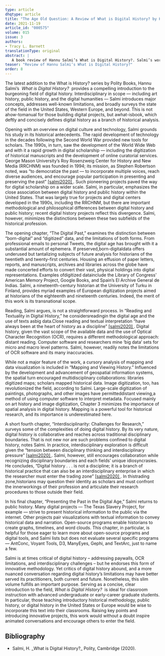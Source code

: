 ```yaml
---
type: article
dhqtype: article
title: "The Age Old Question: A Review of What is Digital History? by Hannu Salmi"
date: 2021-11-19
article_id: "000575"
volume: 015
issue: 3
authors:
- Tracy L. Barnett
translationType: original
abstract: |
   A book review of Hannu Salmi’s What is Digital History?. Salmi’s work offers a clear and coincide introduction to the history of digital humanities, notes the current state of the field, and address common criticism faced by digital humanists. In particular, this book would be of interest to those teaching undergraduate or graduate courses in historical methodology, public history, or digital history.
teaser: "Review of Hannu Salmi’s What is Digital History?"
order: 8
---
```


The latest addition to the What is History? series by Polity Books, Hannu Salmi’s  _What is Digital History?_  provides a compelling introduction to the burgeoning field of digital history. Interdisciplinary in scope — including art history, public history, and the digital humanities — Salmi introduces major concepts, addresses well-known limitations, and broadly surveys the state of the field in the United States, Western Europe, and beyond. This is not ahow-tomanual for those building digital projects, but awhat-isbook, which deftly and concisely defines digital history as a branch of historical analysis.

Opening with an overview on digital culture and technology, Salmi grounds his study in its historical antecedents. The rapid development of technology in the decades following the Second World War provided new tools for scholars. The 1990s, in turn, saw the development of the World Wide Web and with it a rapid growth in digital scholarship — including the digitization of historical manuscripts and the development of online curatorial services. George Mason University’s Roy Rosenzweig Center for History and New Media (RRCHNM) was founded in 1994; its mission, as Stephen Robertson noted, was “to democratize the past — to incorporate multiple voices, reach diverse audiences, and encourage popular participation in presenting and preserving the past” <a class="footnote-ref" href="#salmi2020"> [salmi2020] </a>. Such pioneering projects paved the way for digital scholarship on a wider scale. Salmi, in particular, emphasizes the close association between digital history and public history within the United States. That was largely true for projects and digital centers developed in the 1990s, including the RRCHNM, but there are important methodological and philosophical differences between digital history and public history; recent digital history projects reflect this divergence. Salmi, however, minimizes the distinctions between these two subfields of the historical profession.

The opening chapter, “The Digital Past,” examines the distinction between “born-digital” and “digitized” data, and the limitations of both forms. From professional emails to personal Tweets, the digital age has brought with it a substantial amount of ephemera. If preserved,born-digitaldata offers underused but tantalizing subjects of future analysis for historians of the twentieth and twenty-first centuries. Housing an effusion of paper letters, reports, and manuscripts, archives and libraries across the globe have made concerted efforts to convert their vast, physical holdings into digital representations. Examples ofdigitized datainclude the Library of Congress’ American Memory Project, Google Books, and Spain’s El Archive General de Indias. Salmi, a nineteenth-century historian at the University of Turku in Finland, provides myriad examples of European digitization projects aimed at historians of the eighteenth and nineteenth centuries. Indeed, the merit of this work is its transnational scope. 

Reading, Salmi argues, is not a straightforward process. In “Reading and Textuality in Digital History,” he considersreadingin the digital age and the use of texts asbig data.Close reading and textual interpretation “have always been at the heart of history as a discipline” <a class="footnote-ref" href="#salmi2020"> [salmi2020] </a>. Digital history, given the vast scope of the available data and the use of Optical Character Recognition (OCR), requires a different methodological approach: distant reading. Computer software and researchers mine ‘big data’ sets for micro and macro level patterns. Salmi, however, readily notes the limitations of OCR software and its many inaccuracies.

While not a major feature of the work, a cursory analysis of mapping and data visualization is included in “Mapping and Viewing History.” Influenced by the development and advancement of geospatial information systems, the spatial turn encouraged multidisciplinary collaborations: libraries digitized maps; scholars mapped historical data. Image digitization, too, has revolutionized the field, according to Salmi. Large-scale digitization of paintings, photographs, and other images have permitteddistant viewing,a method of using computer software to interpret metadata. Focused mainly on art history and image digitization, Chapter 3 minimizes the importance of spatial analysis in digital history. Mapping is a powerful tool for historical research, and its importance is underestimated here.

A short fourth chapter, “Interdisciplinarity: Challenges for Research,” surveys some of the complexities of doing digital history. By its very nature, digital history is collaborative and reaches across traditional disciplinary boundaries. That is not new nor are such problems confined to digital history, notes Salmi. In practice, interdisciplinary exploration is difficult given the “tension between disciplinary thinking and interdisciplinary pressure” <a class="footnote-ref" href="#salmi2020"> [salmi2020] </a>. Salmi, however, still encourages collaboration while recognizing disciplinary boundaries and each fields’ unique idiosyncrasies. He concludes, “Digital history . . . is not a discipline; it is a branch of historical practice that can also be an interdisciplinary enterprise in which the researcher must enter the trading zone” <a class="footnote-ref" href="#salmi2020"> [salmi2020] </a>. In thistrading zone,historians may question their identity as scholars and must confront the innerworkings of their profession and articulate their research procedures to those outside their field.

In his final chapter, “Presenting the Past in the Digital Age,” Salmi returns to public history. Many digital projects — The Texas Slavery Project, for example — strive to present historical information to the public via the internet. Other projects pair visualizations with textual information to convey historical data and narration. Open-source programs enable historians to create graphs, timelines, and word clouds. This chapter, in particular, is helpful for those eager to learn more about open-source programs and digital tools, and Salmi lists but does not evaluate several specific programs — AntConc, Voyant Tools, D3, ManyEyes, Gephi, and TextArc, just to name a few.

Salmi is at times critical of digital history – addressing paywalls, OCR limitations, and interdisciplinary challenges – but he endorses this form of innovative methodology. Yet critics of digital history abound, and a more nuanced conversation regarding digital history’s limitations may have better served its practitioners, both current and future. Nonetheless, this slim volume fulfills an important purpose. Serving as a concise, clear introduction to the field, _What is Digital History?_  is ideal for classroom instruction with advanced undergraduate or early-career graduate students. In particular, those teaching introductory historical methodology, public history, or digital history in the United States or Europe would be wise to incorporate this text into their classrooms. Raising key points and introducing innovative projects, this work would without a doubt inspire animated conversations and encourage others to enter the field.
## Bibliography

<ul>
<li id="salmi2020">Salmi, H. _What is Digital History?_ Polity, Cambridge (2020).
</li>

</ul>

